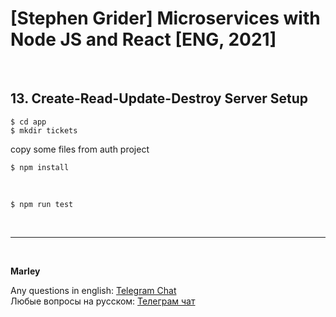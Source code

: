 # [Stephen Grider] Microservices with Node JS and React [ENG, 2021]

<br/>

## 13. Create-Read-Update-Destroy Server Setup

    $ cd app
    $ mkdir tickets

copy some files from auth project

    $ npm install

<br/>

    $ npm run test

<!-- <br/>

### 19. Better Error Logging

    $ cd common
    $ npm run publish

<br/>

    $ cd tickets
    $ npm update @grider-ms-tickets/common

<br/>

<br/>

```
// SIGN UP
$ curl \
--insecure \
--cookie-jar /tmp/cookies.txt \
--data '{"email":"marley@example.com", "password":"123456789"}' \
--header "Content-Type: application/json" \
--request POST https://ticketing.dev/api/users/signup \
| python -m json.tool
```

<br/>

```
// SIGN IN
$ curl \
--data '{"email":"marley@example.com", "password":"123456789"}' \
--header "Content-Type: application/json" \
--request POST http://ticketing.dev/api/users/signin \
| python -m json.tool
```

<br/>

```
// GET CURRENT USER
$ curl \
--insecure \
--cookie /tmp/cookies.txt \
--header "Content-Type: application/json" \
--request GET https://ticketing.dev/api/users/currentuser \
| python -m json.tool
```

<br/>

```
// CREATE TICKET
$ curl \
--insecure \
--cookie /tmp/cookies.txt \
--data '{"title":"concert", "price":10}' \
--header "Content-Type: application/json" \
--request POST https://ticketing.dev/api/tickets \
| python -m json.tool
```

<br/>

**response:**

```
{
    "__v": 0,
    "id": "5ebaa8a74cea0900186b7ec8",
    "price": 10,
    "title": "concert",
    "userId": "5ebaa6a3fc342b0023ded8a4"
}
```

<br/>

```
// GET TICKET
$ curl \
--insecure \
--header "Content-Type: application/json" \
--request GET https://ticketing.dev/api/tickets/5ebaa8a74cea0900186b7ec8 \
| python -m json.tool
```

<br/>

**response:**

```
{
    "__v": 0,
    "id": "5ebaa8a74cea0900186b7ec8",
    "price": 10,
    "title": "concert",
    "userId": "5ebaa6a3fc342b0023ded8a4"
}
```

<br/>

```
// GET ALL TICKET
$ curl \
--insecure \
--header "Content-Type: application/json" \
--request GET https://ticketing.dev/api/tickets/ \
| python -m json.tool
```

<br/>

```
// UPDATE TICKET
$ curl \
--insecure \
--cookie /tmp/cookies.txt \
--data '{"title":"new concert", "price":100}' \
--header "Content-Type: application/json" \
--request PUT https://ticketing.dev/api/tickets/5ebaa8a74cea0900186b7ec8 \
| python -m json.tool
``` -->

<br/>

---

<br/>

**Marley**

Any questions in english: <a href="https://jsdev.org/chat/">Telegram Chat</a>  
Любые вопросы на русском: <a href="https://jsdev.ru/chat/">Телеграм чат</a>
